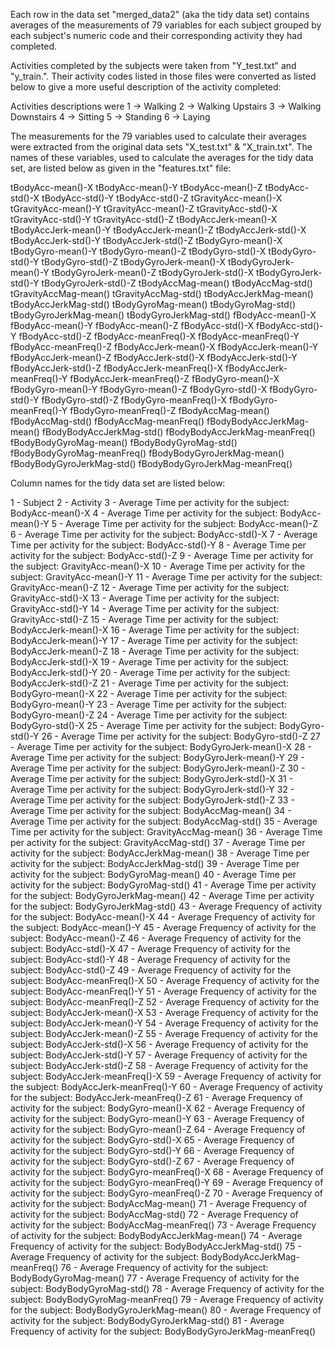 Each row in the data set "merged_data2" (aka the tidy data set) contains averages of the measurements of 79 variables for each subject grouped by each subject's numeric code and their corresponding activity they had completed.

Activities completed by the subjects were taken from "Y_test.txt" and "y_train.". Their activity codes listed in those files were converted as listed below to give a more useful description of the activity completed:

Activities descriptions were 
1 -> Walking
2 -> Walking Upstairs
3 -> Walking Downstairs
4 -> Sitting
5 -> Standing
6 -> Laying


The measurements for the 79 variables used to calculate their averages were extracted from the original data sets "X_test.txt" & "X_train.txt". The names of these variables, used to calculate the averages for the tidy data set, are listed below as given in the "features.txt" file:

tBodyAcc-mean()-X
tBodyAcc-mean()-Y
tBodyAcc-mean()-Z
tBodyAcc-std()-X
tBodyAcc-std()-Y
tBodyAcc-std()-Z
tGravityAcc-mean()-X
tGravityAcc-mean()-Y
tGravityAcc-mean()-Z
tGravityAcc-std()-X
tGravityAcc-std()-Y
tGravityAcc-std()-Z
tBodyAccJerk-mean()-X
tBodyAccJerk-mean()-Y
tBodyAccJerk-mean()-Z
tBodyAccJerk-std()-X
tBodyAccJerk-std()-Y
tBodyAccJerk-std()-Z
tBodyGyro-mean()-X
tBodyGyro-mean()-Y
tBodyGyro-mean()-Z
tBodyGyro-std()-X
tBodyGyro-std()-Y
tBodyGyro-std()-Z
tBodyGyroJerk-mean()-X
tBodyGyroJerk-mean()-Y
tBodyGyroJerk-mean()-Z
tBodyGyroJerk-std()-X
tBodyGyroJerk-std()-Y
tBodyGyroJerk-std()-Z
tBodyAccMag-mean()
tBodyAccMag-std()
tGravityAccMag-mean()
tGravityAccMag-std()
tBodyAccJerkMag-mean()
tBodyAccJerkMag-std()
tBodyGyroMag-mean()
tBodyGyroMag-std()
tBodyGyroJerkMag-mean()
tBodyGyroJerkMag-std()
fBodyAcc-mean()-X
fBodyAcc-mean()-Y
fBodyAcc-mean()-Z
fBodyAcc-std()-X
fBodyAcc-std()-Y
fBodyAcc-std()-Z
fBodyAcc-meanFreq()-X
fBodyAcc-meanFreq()-Y
fBodyAcc-meanFreq()-Z
fBodyAccJerk-mean()-X
fBodyAccJerk-mean()-Y
fBodyAccJerk-mean()-Z
fBodyAccJerk-std()-X
fBodyAccJerk-std()-Y
fBodyAccJerk-std()-Z
fBodyAccJerk-meanFreq()-X
fBodyAccJerk-meanFreq()-Y
fBodyAccJerk-meanFreq()-Z
fBodyGyro-mean()-X
fBodyGyro-mean()-Y
fBodyGyro-mean()-Z
fBodyGyro-std()-X
fBodyGyro-std()-Y
fBodyGyro-std()-Z
fBodyGyro-meanFreq()-X
fBodyGyro-meanFreq()-Y
fBodyGyro-meanFreq()-Z
fBodyAccMag-mean()
fBodyAccMag-std()
fBodyAccMag-meanFreq()
fBodyBodyAccJerkMag-mean()
fBodyBodyAccJerkMag-std()
fBodyBodyAccJerkMag-meanFreq()
fBodyBodyGyroMag-mean()
fBodyBodyGyroMag-std()
fBodyBodyGyroMag-meanFreq()
fBodyBodyGyroJerkMag-mean()
fBodyBodyGyroJerkMag-std()
fBodyBodyGyroJerkMag-meanFreq()

Column names for the tidy data set are listed below:

1 - Subject
2 - Activity
3 - Average Time per activity for the subject: BodyAcc-mean()-X
4 - Average Time per activity for the subject: BodyAcc-mean()-Y
5 - Average Time per activity for the subject: BodyAcc-mean()-Z
6 - Average Time per activity for the subject: BodyAcc-std()-X
7 - Average Time per activity for the subject: BodyAcc-std()-Y
8 - Average Time per activity for the subject: BodyAcc-std()-Z
9 - Average Time per activity for the subject: GravityAcc-mean()-X
10 - Average Time per activity for the subject: GravityAcc-mean()-Y
11 - Average Time per activity for the subject: GravityAcc-mean()-Z
12 - Average Time per activity for the subject: GravityAcc-std()-X
13 - Average Time per activity for the subject: GravityAcc-std()-Y
14 - Average Time per activity for the subject: GravityAcc-std()-Z
15 - Average Time per activity for the subject: BodyAccJerk-mean()-X
16 - Average Time per activity for the subject: BodyAccJerk-mean()-Y
17 - Average Time per activity for the subject: BodyAccJerk-mean()-Z
18 - Average Time per activity for the subject: BodyAccJerk-std()-X
19 - Average Time per activity for the subject: BodyAccJerk-std()-Y
20 - Average Time per activity for the subject: BodyAccJerk-std()-Z
21 - Average Time per activity for the subject: BodyGyro-mean()-X
22 - Average Time per activity for the subject: BodyGyro-mean()-Y
23 - Average Time per activity for the subject: BodyGyro-mean()-Z
24 - Average Time per activity for the subject: BodyGyro-std()-X
25 - Average Time per activity for the subject: BodyGyro-std()-Y
26 - Average Time per activity for the subject: BodyGyro-std()-Z
27 - Average Time per activity for the subject: BodyGyroJerk-mean()-X
28 - Average Time per activity for the subject: BodyGyroJerk-mean()-Y
29 - Average Time per activity for the subject: BodyGyroJerk-mean()-Z
30 - Average Time per activity for the subject: BodyGyroJerk-std()-X
31 - Average Time per activity for the subject: BodyGyroJerk-std()-Y
32 - Average Time per activity for the subject: BodyGyroJerk-std()-Z
33 - Average Time per activity for the subject: BodyAccMag-mean()
34 - Average Time per activity for the subject: BodyAccMag-std()
35 - Average Time per activity for the subject: GravityAccMag-mean()
36 - Average Time per activity for the subject: GravityAccMag-std()
37 - Average Time per activity for the subject: BodyAccJerkMag-mean()
38 - Average Time per activity for the subject: BodyAccJerkMag-std()
39 - Average Time per activity for the subject: BodyGyroMag-mean()
40 - Average Time per activity for the subject: BodyGyroMag-std()
41 - Average Time per activity for the subject: BodyGyroJerkMag-mean()
42 - Average Time per activity for the subject: BodyGyroJerkMag-std()
43 - Average Frequency of activity for the subject: BodyAcc-mean()-X
44 - Average Frequency of activity for the subject: BodyAcc-mean()-Y
45 - Average Frequency of activity for the subject: BodyAcc-mean()-Z
46 - Average Frequency of activity for the subject: BodyAcc-std()-X
47 - Average Frequency of activity for the subject: BodyAcc-std()-Y
48 - Average Frequency of activity for the subject: BodyAcc-std()-Z
49 - Average Frequency of activity for the subject: BodyAcc-meanFreq()-X
50 - Average Frequency of activity for the subject: BodyAcc-meanFreq()-Y
51 - Average Frequency of activity for the subject: BodyAcc-meanFreq()-Z
52 - Average Frequency of activity for the subject: BodyAccJerk-mean()-X
53 - Average Frequency of activity for the subject: BodyAccJerk-mean()-Y
54 - Average Frequency of activity for the subject: BodyAccJerk-mean()-Z
55 - Average Frequency of activity for the subject: BodyAccJerk-std()-X
56 - Average Frequency of activity for the subject: BodyAccJerk-std()-Y
57 - Average Frequency of activity for the subject: BodyAccJerk-std()-Z
58 - Average Frequency of activity for the subject: BodyAccJerk-meanFreq()-X
59 - Average Frequency of activity for the subject: BodyAccJerk-meanFreq()-Y
60 - Average Frequency of activity for the subject: BodyAccJerk-meanFreq()-Z
61 - Average Frequency of activity for the subject: BodyGyro-mean()-X
62 - Average Frequency of activity for the subject: BodyGyro-mean()-Y
63 - Average Frequency of activity for the subject: BodyGyro-mean()-Z
64 - Average Frequency of activity for the subject: BodyGyro-std()-X
65 - Average Frequency of activity for the subject: BodyGyro-std()-Y
66 - Average Frequency of activity for the subject: BodyGyro-std()-Z
67 - Average Frequency of activity for the subject: BodyGyro-meanFreq()-X
68 - Average Frequency of activity for the subject: BodyGyro-meanFreq()-Y
69 - Average Frequency of activity for the subject: BodyGyro-meanFreq()-Z
70 - Average Frequency of activity for the subject: BodyAccMag-mean()
71 - Average Frequency of activity for the subject: BodyAccMag-std()
72 - Average Frequency of activity for the subject: BodyAccMag-meanFreq()
73 - Average Frequency of activity for the subject: BodyBodyAccJerkMag-mean()
74 - Average Frequency of activity for the subject: BodyBodyAccJerkMag-std()
75 - Average Frequency of activity for the subject: BodyBodyAccJerkMag-meanFreq()
76 - Average Frequency of activity for the subject: BodyBodyGyroMag-mean()
77 - Average Frequency of activity for the subject: BodyBodyGyroMag-std()
78 - Average Frequency of activity for the subject: BodyBodyGyroMag-meanFreq()
79 - Average Frequency of activity for the subject: BodyBodyGyroJerkMag-mean()
80 - Average Frequency of activity for the subject: BodyBodyGyroJerkMag-std()
81 - Average Frequency of activity for the subject: BodyBodyGyroJerkMag-meanFreq()


